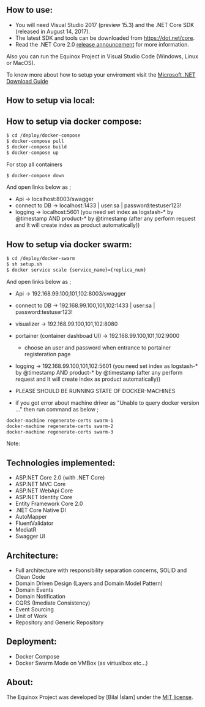 ## How to use:
- You will need Visual Studio 2017 (preview 15.3) and the .NET Core SDK (released in August 14, 2017).
- The latest SDK and tools can be downloaded from https://dot.net/core. 
- Read the .NET Core 2.0 [release announcement](https://blogs.msdn.microsoft.com/dotnet/2017/08/14/announcing-net-core-2-0/) for more information.

Also you can run the Equinox Project in Visual Studio Code (Windows, Linux or MacOS).

To know more about how to setup your enviroment visit the [Microsoft .NET Download Guide](https://www.microsoft.com/net/download)

## How to setup via local:



## How to setup via docker compose:

```sh
$ cd /deploy/docker-compose
$ docker-compose pull
$ docker-compose build
$ docker-compose up
```
For stop all containers
```sh
$ docker-compose down
```


And open links below as ;
- Api -> localhost:8003/swagger
- connect to DB -> localhost:1433 | user:sa | password:testuser123!
- logging -> localhost:5601 (you need set index as logstash-* by @timestamp AND product-* by @timestamp (after any perform request and It will create index as product automatically))

## How to setup via docker swarm:

```sh
$ cd /deploy/docker-swarm
$ sh setup.sh
$ docker service scale {service_name}={replica_num}
```
And open links below as ;
- Api -> 192.168.99.100,101,102:8003/swagger
- connect to DB -> 192.168.99.100,101,102:1433 | user:sa | password:testuser123!
- visualizer -> 192.168.99.100,101,102:8080
- portainer (container dashboad UI) -> 192.168.99.100,101,102:9000
    - choose an user and password when entrance to portainer registeration page
- logging -> 192.168.99.100,101,102:5601 (you need set index as logstash-* by @timestamp AND product-* by @timestamp (after any perform request and It will create index as product automatically))

- PLEASE SHOULD BE RUNNING STATE OF DOCKER-MACHINES
- if you got error about machine driver as "Unable to query docker version ..." then run command as below ;

```sh
docker-machine regenerate-certs swarm-1
docker-machine regenerate-certs swarm-2
docker-machine regenerate-certs swarm-3
```

Note:

## Technologies implemented:

- ASP.NET Core 2.0 (with .NET Core)
 - ASP.NET MVC Core 
 - ASP.NET WebApi Core
 - ASP.NET Identity Core
- Entity Framework Core 2.0
- .NET Core Native DI
- AutoMapper
- FluentValidator
- MediatR
- Swagger UI

## Architecture:

- Full architecture with responsibility separation concerns, SOLID and Clean Code
- Domain Driven Design (Layers and Domain Model Pattern)
- Domain Events
- Domain Notification
- CQRS (Imediate Consistency)
- Event Sourcing
- Unit of Work
- Repository and Generic Repository

## Deployment:
- Docker Compose
- Docker Swarm Mode on VMBox (as virtualbox etc...)

## About:
The Equinox Project was developed by [Bilal İslam] under the [MIT license](LICENSE).
